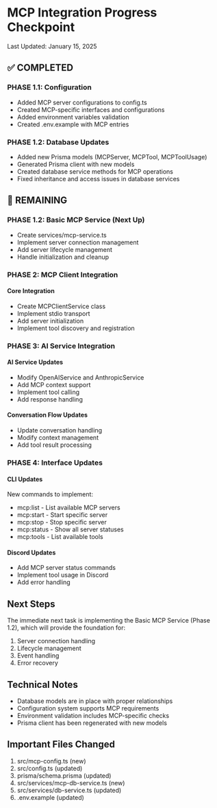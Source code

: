 # MCP Integration Progress Checkpoint
Last Updated: January 15, 2025

## ✅ COMPLETED

### PHASE 1.1: Configuration
- Added MCP server configurations to config.ts
- Created MCP-specific interfaces and configurations
- Added environment variables validation
- Created .env.example with MCP entries

### PHASE 1.2: Database Updates
- Added new Prisma models (MCPServer, MCPTool, MCPToolUsage)
- Generated Prisma client with new models
- Created database service methods for MCP operations
- Fixed inheritance and access issues in database services

## 🚧 REMAINING

### PHASE 1.2: Basic MCP Service (Next Up)
- Create services/mcp-service.ts
- Implement server connection management
- Add server lifecycle management
- Handle initialization and cleanup

### PHASE 2: MCP Client Integration
#### Core Integration
- Create MCPClientService class
- Implement stdio transport
- Add server initialization
- Implement tool discovery and registration

### PHASE 3: AI Service Integration
#### AI Service Updates
- Modify OpenAIService and AnthropicService
- Add MCP context support
- Implement tool calling
- Add response handling

#### Conversation Flow Updates
- Update conversation handling
- Modify context management
- Add tool result processing

### PHASE 4: Interface Updates
#### CLI Updates
New commands to implement:
- mcp:list - List available MCP servers
- mcp:start <server> - Start specific server
- mcp:stop <server> - Stop specific server
- mcp:status - Show all server statuses
- mcp:tools - List available tools

#### Discord Updates
- Add MCP server status commands
- Implement tool usage in Discord
- Add error handling

## Next Steps
The immediate next task is implementing the Basic MCP Service (Phase 1.2), which will provide the foundation for:
1. Server connection handling
2. Lifecycle management
3. Event handling
4. Error recovery

## Technical Notes
- Database models are in place with proper relationships
- Configuration system supports MCP requirements
- Environment validation includes MCP-specific checks
- Prisma client has been regenerated with new models

## Important Files Changed
1. src/mcp-config.ts (new)
2. src/config.ts (updated)
3. prisma/schema.prisma (updated)
4. src/services/mcp-db-service.ts (new)
5. src/services/db-service.ts (updated)
6. .env.example (updated)